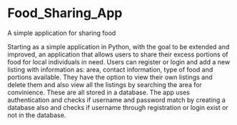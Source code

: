# Food_Sharing_App
A simple application for sharing food

Starting as a simple application in Python, with the goal to be extended and improved, an application that allows users to share their excess portions of food for local individuals in need.
Users can register or login and add a new listing with information as: area, contact information, type of food and portions available.
They have the option to view their own listings and delete them and also view all the listings by searching the area for convinience. These are all stored in a database.
The app uses authentication and checks if username and password match by creating a database also and checks if username through registration or login exist or not in the database.

